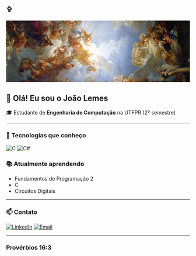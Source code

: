 ## ✞
![](https://github.com/Joao-VLemes/Joao-VLemes/blob/main/banner.jpg)
## 👋 Olá! Eu sou o João Lemes

🎓 Estudante de **Engenharia de Computação** na UTFPR (2º semestre)  

---

### 🚀 Tecnologias que conheço
![C](https://img.shields.io/badge/C-00599C?style=for-the-badge&logo=c&logoColor=white)
![C#](https://img.shields.io/badge/C%23-239120?style=for-the-badge&logo=c-sharp&logoColor=white)

### 📚 Atualmente aprendendo
- Fundamentos de Programação 2
- C
- Circuitos Digitais

---

### 📫 Contato
[![LinkedIn](https://img.shields.io/badge/LinkedIn-0077B5?style=for-the-badge&logo=linkedin&logoColor=white)](https://www.linkedin.com/in/SEU_USUARIO)
[![Email](https://img.shields.io/badge/E--mail-EA4335?style=for-the-badge&logo=gmail&logoColor=white)](mailto:joaovictorcardoso@alunos.utfpr.edu.br)

---

### Provérbios 16:3
